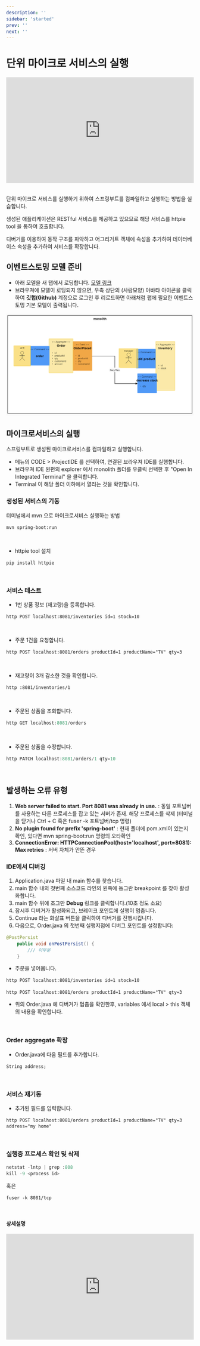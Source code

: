 ```yaml
---
description: ''
sidebar: 'started'
prev: ''
next: ''
---
```


# 단위 마이크로 서비스의 실행 

<div style="position: relative; padding-bottom: 56.25%; padding-top: 0px; height: 0; overflow: hidden;">
	<iframe style="position: absolute; top: 0; left: 0; width: 100%; height: 100%;" 
        src="https://www.youtube.com/embed/x0hYVpwcl_A" 
        frameborder="0" crolling="no" frameborder="none" allowfullscreen="">
    </iframe>
</div>
<br>

단위 마이크로 서비스를 실행하기 위하여 스프링부트를 컴파일하고 실행하는 방법을 실습합니다. 

생성된 애플리케이션은 RESTful 서비스를 제공하고 있으므로 해당 서비스를 httpie tool 을 통하여 호출합니다. 

디버거를 이용하여 동작 구조를 파악하고 어그리거트 객체에 속성을 추가하여 데이터베이스 속성을 추가하여 서비스를 확장합니다.

## 이벤트스토밍 모델 준비

- 아래 모델을 새 탭에서 로딩합니다.
[모델 링크](https://www.msaez.io/#/storming/7b59c53f12e372251cc3c83da8b2fd09)
- 브라우져에 모델이 로딩되지 않으면, 우측 상단의 (사람모양) 아바타 아이콘을 클릭하여 **깃헙(Github)** 계정으로 로그인 후 리로드하면 아래처럼 랩에 필요한 이벤트스토밍 기본 모델이 출력됩니다.   

![](../../src/img/cna1.png)

## 마이크로서비스의 실행

스프링부트로 생성된 마이크로서비스를 컴파일하고 실행합니다.

- 메뉴의 CODE > ProjectIDE 를 선택하여, 연결된 브라우져 IDE를 실행합니다.
- 브라우져 IDE 왼편의 explorer 에서 monolith 폴더를 우클릭 선택한 후 "Open In Integrated Terminal" 을 클릭합니다.
- Terminal 이 해당 폴더 이하에서 열리는 것을 확인합니다.

### 생성된 서비스의 기동
터미널에서 mvn 으로 마이크로서비스 실행하는 방법

```
mvn spring-boot:run
```
<br>

- httpie tool 설치
```
pip install httpie
```
<br>

### 서비스 테스트
- 1번  상품 정보 (재고량)을 등록합니다.

```
http POST localhost:8081/inventories id=1 stock=10
```
<br>

- 주문 1건을 요청합니다.
```
http POST localhost:8081/orders productId=1 productName="TV" qty=3
```
<br>

- 재고량이 3개 감소한 것을 확인합니다.
```
http :8081/inventories/1
```
<br>

- 주문된 상품을 조회합니다.
```java
http GET localhost:8081/orders
```
<br>

- 주문된 상품을 수정합니다.
```java
http PATCH localhost:8081/orders/1 qty=10
```
<br>

## 발생하는 오류 유형
1. **Web server failed to start. Port 8081 was already in use.** : 동일 포트넘버를 사용하는 다른 프로세스를 잡고 있는 서버가 존재. 해당 프로세스를 삭제 (터미널을 닫거나 Ctrl + C 혹은 fuser -k 포트넘버/tcp 명령)
1. **No plugin found for prefix 'spring-boot'**
: 현재 폴더에 pom.xml이 있는지 확인, 있다면 mvn spring-boot:run 명령의 오타확인
1. **ConnectionError: HTTPConnectionPool(host='localhost', port=8081): Max retries**
: 서버 자체가 안뜬 경우

### IDE에서 디버깅
1. Application.java 파일 내 main 함수를 찾습니다.
2. main 함수 내의 첫번째 소스코드 라인의 왼쪽에 동그란 breakpoint 를 찾아 활성화합니다.
3. main 함수 위에 조그만 **Debug** 링크를 클릭합니다.(10초 정도 소요)
4. 잠시후 디버거가 활성화되고, 브레이크 포인트에 실행이 멈춥니다.
5. Continue 라는 화살표 버튼을 클릭하여 디버거를 진행시킵니다.
6. 다음으로, Order.java 의 첫번째 실행지점에 디버그 포인트를 설정합니다:
```java
@PostPersist
    public void onPostPersist() {
        /// 이부분
    }
```
- 주문을 넣어봅니다.
```
http POST localhost:8081/inventories id=1 stock=10

http POST localhost:8081/orders productId=1 productName="TV" qty=3
```
- 위의 Order.java 에 디버거가 멈춤을 확인한후, variables 에서 local > this 객체의 내용을 확인합니다.
<br>

### Order aggregate 확장
- Order.java에 다음 필드를 추가합니다.
```
String address;
```
<br>

### 서비스 재기동
- 추가된 필드를 입력합니다.
```
http POST localhost:8081/orders productId=1 productName="TV" qty=3 address="my home"
```
<br>

### 실행중 프로세스 확인 및 삭제

```java
netstat -lntp | grep :808 
kill -9 <process id>
```
혹은
```
fuser -k 8081/tcp
```
<br> 

#### 상세설명

<div style="position: relative; padding-bottom: 56.25%; padding-top: 0px; height: 0; overflow: hidden;">
	<iframe style="position: absolute; top: 0; left: 0; width: 100%; height: 100%;" 
        src="https://www.youtube.com/embed/J6yqEJrQUyk" 
        frameborder="0" crolling="no" frameborder="none" allowfullscreen="">
    </iframe>
</div>
<br>
